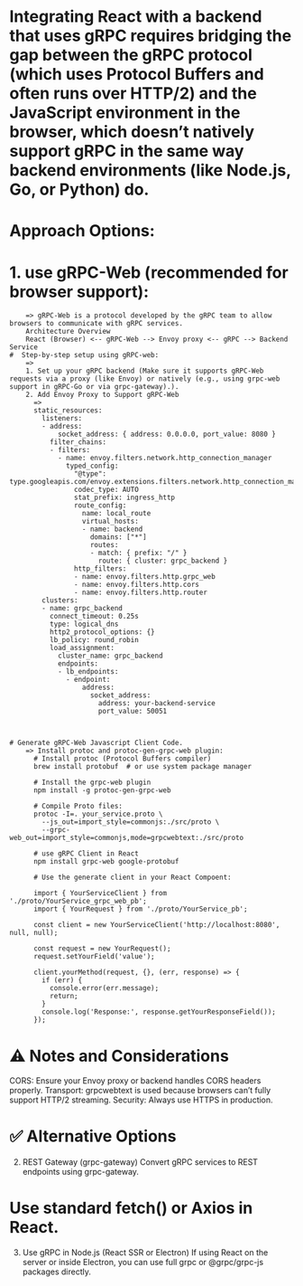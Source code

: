# Integrating React with a backend that uses gRPC requires bridging the gap between the gRPC protocol (which uses Protocol Buffers and often runs over HTTP/2) and the JavaScript environment in the browser, which doesn’t natively support gRPC in the same way backend environments (like Node.js, Go, or Python) do.


# Approach Options:
# 1. use gRPC-Web (recommended for browser support):
        => gRPC-Web is a protocol developed by the gRPC team to allow browsers to communicate with gRPC services.
        Architecture Overview
        React (Browser) <-- gRPC-Web --> Envoy proxy <-- gRPC --> Backend Service
    #  Step-by-step setup using gRPC-web:
        => 
        1. Set up your gRPC backend (Make sure it supports gRPC-Web requests via a proxy (like Envoy) or natively (e.g., using grpc-web support in gRPC-Go or via grpc-gateway).).
        2. Add Envoy Proxy to Support gRPC-Web
          => 
          static_resources:
            listeners:
            - address:
                socket_address: { address: 0.0.0.0, port_value: 8080 }
              filter_chains:
              - filters:
                - name: envoy.filters.network.http_connection_manager
                  typed_config:
                    "@type": type.googleapis.com/envoy.extensions.filters.network.http_connection_manager.v3.HttpConnectionManager
                    codec_type: AUTO
                    stat_prefix: ingress_http
                    route_config:
                      name: local_route
                      virtual_hosts:
                      - name: backend
                        domains: ["*"]
                        routes:
                        - match: { prefix: "/" }
                          route: { cluster: grpc_backend }
                    http_filters:
                    - name: envoy.filters.http.grpc_web
                    - name: envoy.filters.http.cors
                    - name: envoy.filters.http.router
            clusters:
            - name: grpc_backend
              connect_timeout: 0.25s
              type: logical_dns
              http2_protocol_options: {}
              lb_policy: round_robin
              load_assignment:
                cluster_name: grpc_backend
                endpoints:
                - lb_endpoints:
                  - endpoint:
                      address:
                        socket_address:
                          address: your-backend-service
                          port_value: 50051

                          

    # Generate gRPC-Web Javascript Client Code.
        => Install protoc and protoc-gen-grpc-web plugin:
          # Install protoc (Protocol Buffers compiler)
          brew install protobuf  # or use system package manager
          
          # Install the grpc-web plugin
          npm install -g protoc-gen-grpc-web

          # Compile Proto files:
          protoc -I=. your_service.proto \
            --js_out=import_style=commonjs:./src/proto \
            --grpc-web_out=import_style=commonjs,mode=grpcwebtext:./src/proto

          # use gRPC Client in React
          npm install grpc-web google-protobuf

          # Use the generate client in your React Compoent:
          
          import { YourServiceClient } from './proto/YourService_grpc_web_pb';
          import { YourRequest } from './proto/YourService_pb';
          
          const client = new YourServiceClient('http://localhost:8080', null, null);
          
          const request = new YourRequest();
          request.setYourField('value');
          
          client.yourMethod(request, {}, (err, response) => {
            if (err) {
              console.error(err.message);
              return;
            }
            console.log('Response:', response.getYourResponseField());
          });


# ⚠️ Notes and Considerations
CORS: Ensure your Envoy proxy or backend handles CORS headers properly.
Transport: grpcwebtext is used because browsers can’t fully support HTTP/2 streaming.
Security: Always use HTTPS in production.


# ✅ Alternative Options
2. REST Gateway (grpc-gateway)
Convert gRPC services to REST endpoints using grpc-gateway.

# Use standard fetch() or Axios in React.
3. Use gRPC in Node.js (React SSR or Electron)
If using React on the server or inside Electron, you can use full grpc or @grpc/grpc-js packages directly.


